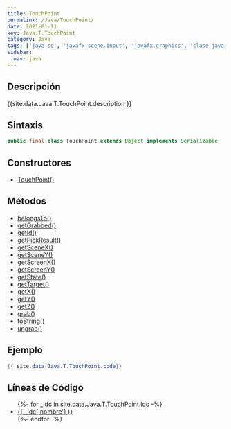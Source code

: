 ```yaml
---
title: TouchPoint
permalink: /Java/TouchPoint/
date: 2021-01-11
key: Java.T.TouchPoint
category: Java
tags: ['java se', 'javafx.scene.input', 'javafx.graphics', 'clase java', 'JavaFX 2.2']
sidebar: 
  nav: java
---
```


## Descripción
{{site.data.Java.T.TouchPoint.description }}

## Sintaxis
~~~java
public final class TouchPoint extends Object implements Serializable
~~~

## Constructores
* [TouchPoint()](/Java/TouchPoint/TouchPoint/)

## Métodos
* [belongsTo()](/Java/TouchPoint/belongsTo)
* [getGrabbed()](/Java/TouchPoint/getGrabbed)
* [getId()](/Java/TouchPoint/getId)
* [getPickResult()](/Java/TouchPoint/getPickResult)
* [getSceneX()](/Java/TouchPoint/getSceneX)
* [getSceneY()](/Java/TouchPoint/getSceneY)
* [getScreenX()](/Java/TouchPoint/getScreenX)
* [getScreenY()](/Java/TouchPoint/getScreenY)
* [getState()](/Java/TouchPoint/getState)
* [getTarget()](/Java/TouchPoint/getTarget)
* [getX()](/Java/TouchPoint/getX)
* [getY()](/Java/TouchPoint/getY)
* [getZ()](/Java/TouchPoint/getZ)
* [grab()](/Java/TouchPoint/grab)
* [toString()](/Java/TouchPoint/toString)
* [ungrab()](/Java/TouchPoint/ungrab)

## Ejemplo
~~~java
{{ site.data.Java.T.TouchPoint.code}}
~~~

## Líneas de Código
<ul>
{%- for _ldc in site.data.Java.T.TouchPoint.ldc -%}
   <li>
       <a href="{{_ldc['url'] }}">{{ _ldc['nombre'] }}</a>
   </li>
{%- endfor -%}
</ul>
